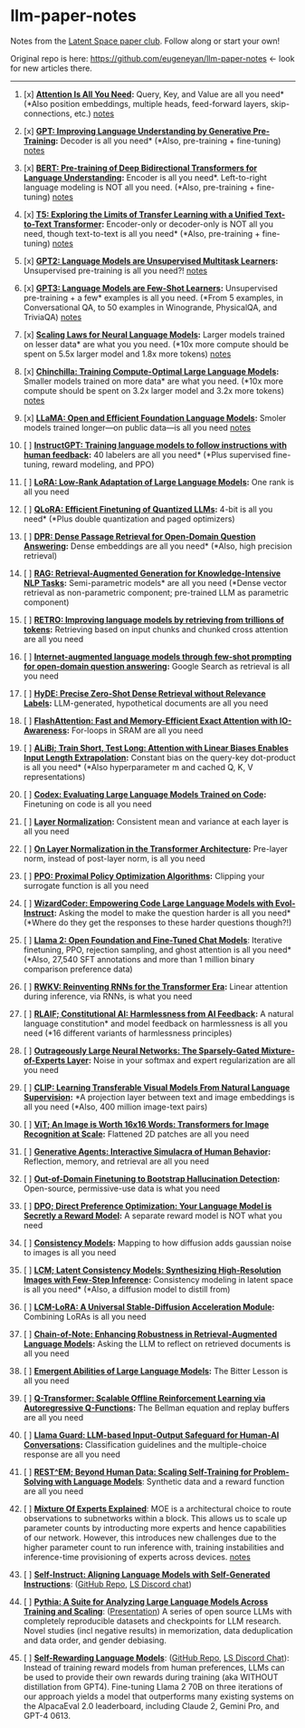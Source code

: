 # llm-paper-notes
Notes from the [Latent Space paper club](https://www.latent.space/about#§components). Follow along or start your own!

Original repo is here: https://github.com/eugeneyan/llm-paper-notes <- look for new articles there.

---

1. [x] **[Attention Is All You Need](https://arxiv.org/abs/1706.03762):** Query, Key, and Value are all you need\* (\*Also position embeddings, multiple heads, feed-forward layers, skip-connections, etc.) [notes](notes/attention-is-all-you-need.md)

2. [x] **[GPT: Improving Language Understanding by Generative Pre-Training](https://cdn.openai.com/research-covers/language-unsupervised/language_understanding_paper.pdf):** Decoder is all you need\* (\*Also, pre-training + fine-tuning) [notes](notes/improving-language-understanding-by-generative-pre-training.md)

3. [x] **[BERT: Pre-training of Deep Bidirectional Transformers for Language Understanding](https://arxiv.org/abs/1810.04805):** Encoder is all you need\*. Left-to-right language modeling is NOT all you need. (\*Also, pre-training + fine-tuning) [notes](notes/bert-pre-training-of-deep-bidirectional.md)

4. [x] **[T5: Exploring the Limits of Transfer Learning with a Unified Text-to-Text Transformer](https://arxiv.org/abs/1910.10683):** Encoder-only or decoder-only is NOT all you need, though text-to-text is all you need\* (\*Also, pre-training + fine-tuning) [notes](notes/t5-text-to-text-transformer.md)

5. [x] **[GPT2: Language Models are Unsupervised Multitask Learners](https://cdn.openai.com/better-language-models/language_models_are_unsupervised_multitask_learners.pdf):** Unsupervised pre-training is all you need?! [notes](notes/gpt-2-lm-are-multitask-learners.md)

6. [x] **[GPT3: Language Models are Few-Shot Learners](https://arxiv.org/abs/2005.14165):** Unsupervised pre-training + a few* examples is all you need. (\*From 5 examples, in Conversational QA, to 50 examples  in Winogrande, PhysicalQA, and TriviaQA) [notes](notes/gpt-3-lang-models-few-shot-learners.md)

7. [x] **[Scaling Laws for Neural Language Models](https://arxiv.org/abs/2001.08361):** Larger models trained on lesser data\* are what you you need. (\*10x more compute should be spent on 5.5x larger model and 1.8x more tokens) [notes](notes/scaling-laws-for-llm.md)

8. [x] **[Chinchilla: Training Compute-Optimal Large Language Models](https://arxiv.org/abs/2203.15556):** Smaller models trained on more data\* are what you need. (\*10x more compute should be spent on 3.2x larger model and 3.2x more tokens) [notes](notes/chinchilla.md)

9. [x] **[LLaMA: Open and Efficient Foundation Language Models](https://arxiv.org/abs/2302.13971):** Smoler models trained longer—on public data—is all you need [notes](notes/llama_open_model.md)

10. [ ] **[InstructGPT: Training language models to follow instructions with human feedback](https://arxiv.org/abs/2203.02155):** 40 labelers are all you need\* (\*Plus supervised fine-tuning, reward modeling, and PPO)

11. [ ] **[LoRA: Low-Rank Adaptation of Large Language Models](https://arxiv.org/abs/2106.09685):** One rank is all you need

12. [ ] **[QLoRA: Efficient Finetuning of Quantized LLMs](https://arxiv.org/abs/2305.14314):** 4-bit is all you need\* (\*Plus double quantization and paged optimizers)

13. [ ] **[DPR: Dense Passage Retrieval for Open-Domain Question Answering](https://arxiv.org/abs/2004.04906):** Dense embeddings are all you need\* (\*Also, high precision retrieval)

14. [ ] **[RAG: Retrieval-Augmented Generation for Knowledge-Intensive NLP Tasks](https://arxiv.org/abs/2005.11401):** Semi-parametric models\* are all you need (\*Dense vector retrieval as non-parametric component; pre-trained LLM as parametric component)

15. [ ] **[RETRO: Improving language models by retrieving from trillions of tokens](https://arxiv.org/abs/2112.04426):** Retrieving based on input chunks and chunked cross attention are all you need

16. [ ] **[Internet-augmented language models through few-shot prompting for open-domain question answering](https://arxiv.org/abs/2203.05115):** Google Search as retrieval is all you need

17. [ ] **[HyDE: Precise Zero-Shot Dense Retrieval without Relevance Labels](https://arxiv.org/abs/2212.10496):** LLM-generated, hypothetical documents are all you need

18. [ ] **[FlashAttention: Fast and Memory-Efficient Exact Attention with IO-Awareness](https://arxiv.org/abs/2205.14135):** For-loops in SRAM are all you need

19. [ ] **[ALiBi; Train Short, Test Long: Attention with Linear Biases Enables Input Length Extrapolation](https://arxiv.org/abs/2108.12409):** Constant bias on the query-key dot-product is all you need\* (\*Also hyperparameter m and cached Q, K, V representations)

20. [ ] **[Codex: Evaluating Large Language Models Trained on Code](https://arxiv.org/abs/2107.03374):** Finetuning on code is all you need

21. [ ] **[Layer Normalization](https://arxiv.org/abs/1607.06450):** Consistent mean and variance at each layer is all you need

22. [ ] **[On Layer Normalization in the Transformer Architecture](https://arxiv.org/abs/2002.04745):** Pre-layer norm, instead of post-layer norm, is all you need

23. [ ] **[PPO: Proximal Policy Optimization Algorithms](https://arxiv.org/abs/1707.06347):** Clipping your surrogate function is all you need

24. [ ] **[WizardCoder: Empowering Code Large Language Models with Evol-Instruct](https://arxiv.org/abs/2306.08568):** Asking the model to make the question harder is all you need\* (\*Where do they get the responses to these harder questions though?!)

25. [ ] **[Llama 2: Open Foundation and Fine-Tuned Chat Models](https://arxiv.org/abs/2307.09288)**: Iterative finetuning, PPO, rejection sampling, and ghost attention is all you need\* (\*Also, 27,540 SFT annotations and more than 1 million binary comparison preference data)

26. [ ] **[RWKV: Reinventing RNNs for the Transformer Era](https://arxiv.org/abs/2305.13048):** Linear attention during inference, via RNNs, is what you need

27. [ ] **[RLAIF; Constitutional AI: Harmlessness from AI Feedback](https://arxiv.org/abs/2212.08073):** A natural language constitution\* and model feedback on harmlessness is all you need (\*16 different variants of harmlessness principles)

28. [ ] **[Outrageously Large Neural Networks: The Sparsely-Gated Mixture-of-Experts Layer](https://arxiv.org/abs/1701.06538):** Noise in your softmax and expert regularization are all you need

29. [ ] **[CLIP: Learning Transferable Visual Models From Natural Language Supervision](https://arxiv.org/abs/2103.00020):** \*A projection layer between text and image embeddings is all you need (\*Also, 400 million image-text pairs)

30. [ ] **[ViT; An Image is Worth 16x16 Words: Transformers for Image Recognition at Scale](https://arxiv.org/abs/2010.11929):** Flattened 2D patches are all you need

31. [ ] **[Generative Agents: Interactive Simulacra of Human Behavior](https://arxiv.org/abs/2304.03442):** Reflection, memory, and retrieval are all you need

32. [ ] **[Out-of-Domain Finetuning to Bootstrap Hallucination Detection](https://eugeneyan.com/writing/finetuning/):** Open-source, permissive-use data is what you need

33. [ ] **[DPO; Direct Preference Optimization: Your Language Model is Secretly a Reward Model](https://arxiv.org/abs/2305.18290):** A separate reward model is NOT what you need

34. [ ] **[Consistency Models](https://arxiv.org/abs/2303.01469):** Mapping to how diffusion adds gaussian noise to images is all you need

35. [ ] **[LCM; Latent Consistency Models: Synthesizing High-Resolution Images with Few-Step Inference](https://arxiv.org/abs/2310.04378):** Consistency modeling in latent space is all you need\* (\*Also, a diffusion model to distill from)

36. [ ] **[LCM-LoRA: A Universal Stable-Diffusion Acceleration Module](https://arxiv.org/abs/2311.05556):** Combining LoRAs is all you need

37. [ ] **[Chain-of-Note: Enhancing Robustness in Retrieval-Augmented Language Models](https://arxiv.org/abs/2311.09210):** Asking the LLM to reflect on retrieved documents is all you need

38. [ ] **[Emergent Abilities of Large Language Models](https://arxiv.org/abs/2206.07682):** The Bitter Lesson is all you need

39. [ ] **[Q-Transformer: Scalable Offline Reinforcement Learning via Autoregressive Q-Functions](https://arxiv.org/abs/2309.10150):** The Bellman equation and replay buffers are all you need

40. [ ] **[Llama Guard: LLM-based Input-Output Safeguard for Human-AI Conversations](https://arxiv.org/abs/2312.06674):** Classification guidelines and the multiple-choice response are all you need

41. [ ] **[REST^EM; Beyond Human Data: Scaling Self-Training for Problem-Solving with Language Models](https://arxiv.org/abs/2312.06585)**: Synthetic data and a reward function are all you need

42. [ ] **[Mixture Of Experts Explained](https://huggingface.co/blog/moe#capacity-factor-and-communication-costs)**: MOE is a architectural choice to route observations to subnetworks within a block. This allows us to scale up parameter counts by introducting more experts and hence capabilities of our network. However, this introduces new  challenges due to the higher parameter count to run inference with, training instabilities and inference-time provisioning of experts across devices.  [notes](notes/Mixture-Of-Experts-Hugging-Face.md)

43. [ ] **[Self-Instruct: Aligning Language Models with Self-Generated Instructions](https://arxiv.org/abs/2212.10560)**: ([GitHub Repo](https://discord.com/channels/822583790773862470/1197350122112168006), [LS Discord chat](https://discord.com/channels/822583790773862470/1197350122112168006/1199809444897361970))

44. [ ] **[Pythia: A Suite for Analyzing Large Language Models Across Training and Scaling](https://arxiv.org/abs/2304.01373)**: ([Presentation](https://docs.google.com/presentation/d/1EfNdcpRWqns8DvNIL-1bZdOI5tkbmcoBvMQxoMSbbI4/edit?usp=sharing)) A series of open source LLMs with completely reproducible datasets and checkpoints for LLM research. Novel studies (incl negative results) in memorization, data deduplication and data order, and gender debiasing.

45. [ ] **[Self-Rewarding Language Models](https://arxiv.org/abs/2401.10020)**: ([GitHub Repo](https://github.com/lucidrains/self-rewarding-lm-pytorch), [LS Discord Chat](https://discord.com/channels/822583790773862470/1197350122112168006/1204880366993674251)): Instead of training reward models from human preferences, LLMs can be used to provide their own rewards during training (aka WITHOUT distillation from GPT4). Fine-tuning Llama 2 70B on three iterations of our approach yields a model that outperforms many existing systems on the AlpacaEval 2.0 leaderboard, including Claude 2, Gemini Pro, and GPT-4 0613.

